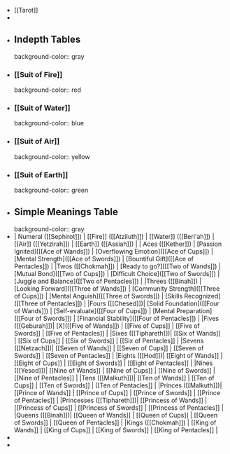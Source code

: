 - [[Tarot]]
-
- ## Indepth Tables
  background-color:: gray
- ### [[Suit of Fire]]
  background-color:: red
- ### [[Suit of Water]]
  background-color:: blue
- ### [[Suit of Air]]
  background-color:: yellow
- ### [[Suit of Earth]]
  background-color:: green
- ## Simple Meanings Table
  background-color:: gray
- | Numeral ([[Sephirot]]) | [[Fire]] ([[Atziluth]]) | [[Water]] ([[Beri'ah]]) | [[Air]] ([[Yetzirah]]) | [[Earth]] ([[Assiah]]) |
  | Aces ([[Kether]]) | [Passion Ignited]([[Ace of Wands]]) | [Overflowing Emotion]([[Ace of Cups]]) | [Mental Strength]([[Ace of Swords]]) | [Bountiful Gift]([[Ace of Pentacles]]) |
  |Twos ([[Chokmah]]) | [Ready to go?]([[Two of Wands]]) | [Mutual Bond]([[Two of Cups]]) | [Difficult Choice]([[Two of Swords]]) | [Juggle and Balance]([[Two of Pentacles]]) | 
  |Threes ([[Binah]]) | [Looking Forward]([[Three of Wands]]) | [Community Strength]([[Three of Cups]]) | [Mental Anguish]([[Three of Swords]]) | [Skills Recognized]([[Three of Pentacles]]) | 
  |Fours ([[Chesed]])| [Solid Foundation]([[Four of Wands]]) | [Self-evaluate]([[Four of Cups]]) | [Mental Preparation]([[Four of Swords]]) | [Financial Stability]([[Four of Pentacles]]) | 
  |Fives ([[Geburah]])| [X]([[Five of Wands]]) | [[Five of Cups]] | [[Five of Swords]] | [[Five of Pentacles]] | 
  |Sixes ([[Tiphareth]])| [[Six of Wands]] | [[Six of Cups]] | [[Six of Swords]] | [[Six of Pentacles]] | 
  |Sevens ([[Netzach]])| [[Seven of Wands]] | [[Seven of Cups]] | [[Seven of Swords]] | [[Seven of Pentacles]] | 
  |Eights ([[Hod]])| [[Eight of Wands]] | [[Eight of Cups]] | [[Eight of Swords]] | [[Eight of Pentacles]] | 
  |Nines ([[Yesod]])| [[Nine of Wands]] | [[Nine of Cups]] | [[Nine of Swords]] | [[Nine of Pentacles]] | 
  |Tens ([[Malkuth]])| [[Ten of Wands]] | [[Ten of Cups]] | [[Ten of Swords]] | [[Ten of Pentacles]] | 
  |Princes ([[Malkuth]])| [[Prince of Wands]] | [[Prince of Cups]] | [[Prince of Swords]] | [[Prince of Pentacles]] | 
  |Princesses ([[Tiphareth]])| [[Princess of Wands]] | [[Princess of Cups]] | [[Princess of Swords]] | [[Princess of Pentacles]] | 
  |Queens ([[Binah]])| [[Queen of Wands]] | [[Queen of Cups]] | [[Queen of Swords]] | [[Queen of Pentacles]] | 
  |Kings ([[Chokmah]]) | [[King of Wands]] | [[King of Cups]] | [[King of Swords]] | [[King of Pentacles]] |
-
-
